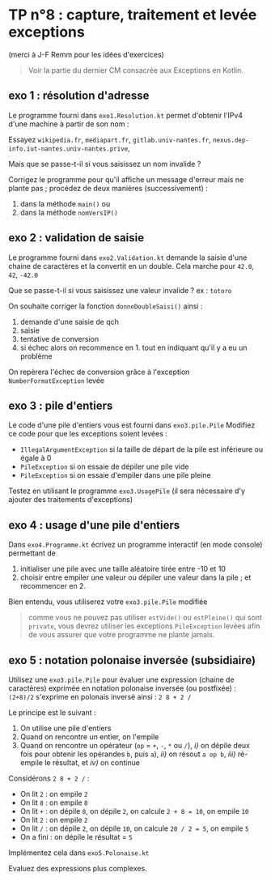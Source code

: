 # TP n°8 : capture, traitement et levée exceptions

(merci à J-F Remm pour les idées d'exercices)

> Voir la partie du dernier CM consacrée aux Exceptions en Kotlin.

## exo 1 : résolution d'adresse

Le programme fourni dans `exo1.Resolution.kt` permet d'obtenir l'IPv4 d'une machine à partir de son nom :

Essayez `wikipedia.fr`, `mediapart.fr`, `gitlab.univ-nantes.fr`, `nexus.dep-info.iut-nantes.univ-nantes.prive`, 

Mais que se passe-t-il si vous saisissez un nom invalide ?

Corrigez le programme pour qu'il affiche un message d'erreur mais ne plante pas ; procédez de deux manières (successivement) : 
1. dans la méthode `main()` ou 
2. dans la méthode `nomVersIP()`


## exo 2 : validation de saisie

Le programme fourni dans `exo2.Validation.kt` demande la saisie d'une chaine de caractères et la convertit
en un double. Cela marche pour `42.0`, `42`, `-42.0`

Que se passe-t-il si vous saisissez une valeur invalide ? ex : `totoro`

On souhaite corriger la fonction `donneDoubleSaisi()` ainsi :
1. demande d'une saisie de qch
2. saisie
3. tentative de conversion 
4. si échec alors on recommence en 1. tout en indiquant qu'il y a eu un problème

On repèrera l'échec de conversion grâce à l'exception `NumberFormatException` levée 


## exo 3 : pile d'entiers

Le code d'une pile d'entiers vous est fourni dans `exo3.pile.Pile`
Modifiez ce code pour que les exceptions soient levées : 

- `IllegalArgumentException` si la taille de départ de la pile est inférieure ou égale à 0
- `PileException` si on essaie de dépiler une pile vide
- `PileException` si on essaie d'empiler dans une pile pleine

Testez en utilisant le programme `exo3.UsagePile` (il sera nécessaire d'y ajouter des traitements d'exceptions)

## exo 4 : usage d'une pile d'entiers

Dans `exo4.Programme.kt` écrivez un programme interactif (en mode console) permettant de
1. initialiser une pile avec une taille aléatoire tirée entre -10 et 10
2. choisir entre empiler une valeur ou dépiler une valeur dans la pile ;  et recommencer en 2.

Bien entendu, vous utiliserez votre `exo3.pile.Pile` modifiée

> comme vous ne pouvez pas utiliser 
> `estVide()` ou `estPleine()` qui sont `private`, 
> vous devrez utiliser les exceptions `PileException` levées 
> afin de vous assurer que votre programme ne plante jamais.


## exo 5 : notation polonaise inversée (subsidiaire)

Utilisez une `exo3.pile.Pile` pour évaluer une expression (chaine de caractères)
exprimée en notation polonaise inversée (ou postfixée) : 
`(2+8)/2` s'exprime en polonais inversé ainsi : `2 8 + 2 /`

Le principe est le suivant :

1. On utilise une pile d'entiers
2. Quand on rencontre un entier, on l'empile
3. Quand on rencontre un opérateur (`op` = `+`, `-`, `*` ou `/`), _i)_ on dépile deux fois 
pour obtenir les opérandes `b`, puis `a`), _ii)_ on 
résout `a op b`, _iii)_ ré-empile le résultat, et _iv)_ on continue

Considérons `2 8 + 2 /` : 

- On lit `2` : on empile `2`
- On lit `8` : on empile `8`
- On lit `+` : on dépile `8`, on dépile `2`, on calcule `2 + 8 = 10`, on empile `10`
- On lit `2` : on empile `2`
- On lit `/` : on dépile `2`, on dépile `10`, on calcule `20 / 2 = 5`, on empile `5`
- On a fini : on dépile le résultat = `5`

Implémentez cela dans `exo5.Polonaise.kt`

Evaluez des expressions plus complexes.
